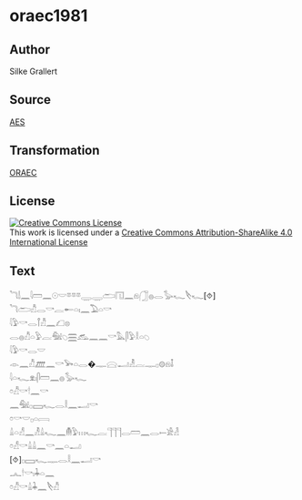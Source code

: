 # oraec1981

## Author

Silke Grallert

## Source

[AES](https://github.com/simondschweitzer/aes)

## Transformation

[ORAEC](https://oraec.github.io/)

## License

<a rel="license" href="http://creativecommons.org/licenses/by-sa/4.0/"><img alt="Creative Commons License" style="border-width:0" src="https://i.creativecommons.org/l/by-sa/4.0/88x31.png" /></a><br />This work is licensed under a <a rel="license" href="http://creativecommons.org/licenses/by-sa/4.0/">Creative Commons Attribution-ShareAlike 4.0 International License</a>

## Text

𓆓𓌃𓈖𓇋𓏠𓈖𓇳𓎟𓎼𓎼𓎼𓇾𓇾𓂧𓉔𓈖𓁶𓃂𓐍𓂋𓅭𓆑𓌸𓆑[⯑]<br>
𓆓𓂧𓀯𓂋𓎡𓐛𓄡𓏏𓏤𓈖𓅐𓏏𓎡<br>
𓇋𓅱𓎡𓂋𓋾𓀯𓈖𓆎𓊖<br>
𓂋𓐍𓀯𓏏𓅱𓐛𓅕𓆇𓈗𓃹𓈖𓈖𓎡𓅓𓋴𓅱𓎛𓏏𓆇<br>
𓇋𓅱𓎡𓂋𓎟<br>
𓁹𓈖𓀯𓊏𓈖𓎡𓅨𓏏𓂋�𓊃𓈍𓂝𓁚𓐛𓊃𓊪𓊗𓁶𓄤<br>
𓇋𓏏𓆑𓁷𓏤𓋴𓏠𓈖𓐍𓅭𓆑<br>
𓏌𓀯𓎡𓎗𓈖𓎡<br>
𓈖𓅕𓊪𓈙𓆑𓂋𓎛𓈖𓂝𓎡<br>
𓏌𓎡𓎟𓊪𓏏𓇯<br>
𓏙𓏏𓀭𓈖𓁚𓏙𓆑𓈖𓄟𓅱𓏥𓆑𓐛𓊹𓊹𓊹𓂋𓏠𓈖𓂋𓍿𓀀𓁐<br>
𓏌𓀭𓎡𓏙𓏙𓈖𓎡𓈖𓏏𓂝<br>
[⯑]𓊪𓈙𓆑𓊃𓂋𓎛𓈖𓂝𓎡<br>
𓂜𓎗𓎡𓏤𓇓𓏏𓈖<br>
𓏌𓀯𓎡𓏙𓇓𓈖𓌸𓀯<br>
